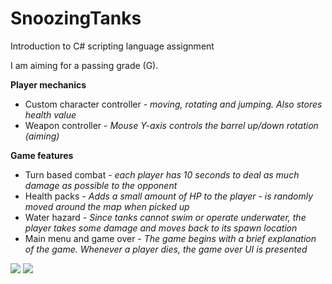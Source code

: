 # SnoozingTanks
 
 Introduction to C# scripting language assignment
 
 I am aiming for a passing grade (G).
 
 <b>Player mechanics</b>
 - Custom character controller - <i>moving, rotating and jumping. Also stores health value</i>
 - Weapon controller -  <i>Mouse Y-axis controls the barrel up/down rotation (aiming)</i>
 
  <b>Game features</b>
 - Turn based combat - <i>each player has 10 seconds to deal as much damage as possible to the opponent</i>
 - Health packs - <i>Adds a small amount of HP to the player - is randomly moved around the map when picked up</i>
 - Water hazard - <i>Since tanks cannot swim or operate underwater, the player takes some damage and moves back to its spawn location</i>
 - Main menu and game over - <i>The game begins with a brief explanation of the game. Whenever a player dies, the game over UI is presented</i>
 
 <img src="https://i.imgur.com/JNVgA4o.png">
 <img src="https://i.imgur.com/BiG9QOf.png">
